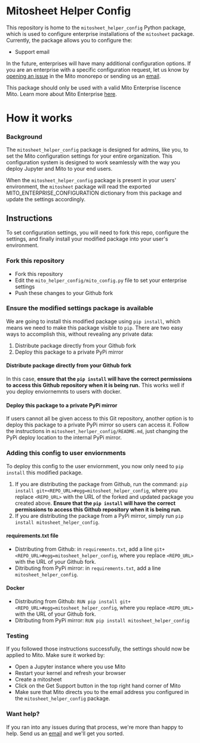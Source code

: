 # Mitosheet Helper Config

This repository is home to the `mitosheet_helper_config` Python package, which is used to configure enterprise installations of the `mitosheet` package. 
Currently, the package allows you to configure the:
- Support email

In the future, enterprises will have many additional configuration options. If you are an enterprise with a specific configuration request, let us know by [opening an issue](https://github.com/mito-ds/monorepo/issues) in the Mito monorepo or sending us an [email](mailto:founders@sagacollab.com). 

This package should only be used with a valid Mito Enterprise liscence Mito. Learn more about Mito Enterprise [here](https://www.trymito.io/plans).

# How it works 

### Background
The `mitosheet_helper_config` package is designed for admins, like you, to set the Mito configuration settings for your entire organization. This configuration system is designed to work seamlessly with the way you deploy Jupyter and Mito to your end users. 

When the `mitosheet_helper_config` package is present in your users' environment, the `mitosheet` package will read the exported MITO_ENTERPRISE_CONFIGURATION dictionary from this package and update the settings accordingly. 


## Instructions

To set configuration settings, you will need to fork this repo, configure the settings, and finally install your modified package into your user's environment. 

### Fork this repository
- Fork this repository
- Edit the `mito_helper_config/mito_config.py` file to set your enterprise settings
- Push these changes to your Github fork

### Ensure the modified settings package is available 

We are going to install this modified package using `pip install`, which means we need to make this package visible to `pip`. There are two easy ways to accomplish this, without revealing any private data:
1. Distribute package directly from your Github fork
2. Deploy this package to a private PyPi mirror

#### Distribute package directly from your Github fork

In this case, **ensure that the `pip install` will have the correct permissions to access this Github repository when it is being run.** This works well if you deploy enviornemnts to users with docker. 

#### Deploy this package to a private PyPi mirror

If users cannot all be given access to this Git repository, another option is to deploy this package to a private PyPi mirror so users can access it. Follow the instructions in `mitosheet_herlper_config/README.md`, just changing the PyPi deploy location to the internal PyPi mirror.

### Adding this config to user enviornments
To deploy this config to the user enviornment, you now only need to `pip install` this modified package. 
1. If you are distributing the package from Github, run the command: `pip install git+<REPO_URL>#egg=mitosheet_helper_config`, where you replace `<REPO_URL>` with the URL of the forked and updated package you created above. **Ensure that the `pip install` will have the correct permissions to access this Github repository when it is being run.**
2. If you are distributing the package from a PyPi mirror, simply run `pip install mitosheet_helper_config`.

#### requirements.txt file

- Distributing from Github: in `requirements.txt`, add a line `git+<REPO_URL>#egg=mitosheet_helper_config`, where you replace `<REPO_URL>` with the URL of your Github fork.
- Ditributing from PyPi mirror: in `requirements.txt`, add a line `mitosheet_helper_config`.

#### Docker

- Distributing from Github: `RUN pip install git+<REPO_URL>#egg=mitosheet_helper_config`, where you replace `<REPO_URL>` with the URL of your Github fork.
- Ditributing from PyPi mirror: `RUN pip install mitosheet_helper_config`

### Testing
If you followed those instructions successfully, the settings should now be applied to Mito. Make sure it worked by:
- Open a Jupyter instance where you use Mito
- Restart your kernel and refresh your browser 
- Create a mitosheet
- Click on the Get Support button in the top right hand corner of Mito
- Make sure that Mito directs you to the email address you configured in the `mitosheet_helper_config` package. 

### Want help?
If you ran into any issues during that process, we're more than happy to help. Send us an [email](mailto:founders@sagacollab.com) and we'll get you sorted.

